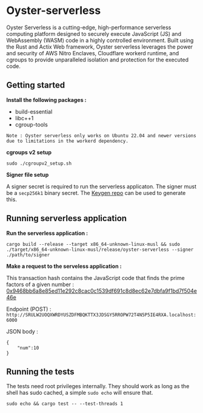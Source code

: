 # Oyster-serverless

Oyster Serverless is a cutting-edge, high-performance serverless computing platform designed to securely execute JavaScript (JS) and WebAssembly (WASM) code in a highly controlled environment. Built using the Rust and Actix Web framework, Oyster serverless leverages the power and security of AWS Nitro Enclaves, Cloudflare workerd runtime, and cgroups to provide unparalleled isolation and protection for the executed code.

## Getting started

<b>Install the following packages : </b>

* build-essential 
* libc++1
* cgroup-tools

`Note : Oyster serverless only works on Ubuntu 22.04 and newer versions due to limitations in the workerd dependency.`

<b>cgroups v2 setup</b>
```
sudo ./cgroupv2_setup.sh
```

<b>Signer file setup</b>

A signer secret is required to run the serverless applicaton. The signer must be a `secp256k1` binary secret.
The <a href="https://github.com/marlinprotocol/keygen">Keygen repo</a> can be used to generate this.

## Running serverless application

<b>Run the serverless application :</b>

```
cargo build --release --target x86_64-unknown-linux-musl && sudo ./target/x86_64-unknown-linux-musl/release/oyster-serverless --signer ./path/to/signer
```

<b>Make a request to the serveless application :</b>

This transaction hash contains the JavaScript code that finds the prime factors of a given number :
<a href="https://sepolia.arbiscan.io/tx/0x9468bb6a8e85ed11e292c8cac0c1539df691c8d8ec62e7dbfa9f1bd7f504e46e">0x9468bb6a8e85ed11e292c8cac0c1539df691c8d8ec62e7dbfa9f1bd7f504e46e</a>

Endpoint (POST) : `http://SRULW2UOQXWRDYUSZDFMBQKTTX3JDSGY5RROPW72T4N5P5IE4RXA.localhost:6000`

JSON body :

```
{
    "num":10
}
```

## Running the tests

The tests need root privileges internally. They should work as long as the shell has sudo cached, a simple `sudo echo` will ensure that.

```
sudo echo && cargo test -- --test-threads 1
```
